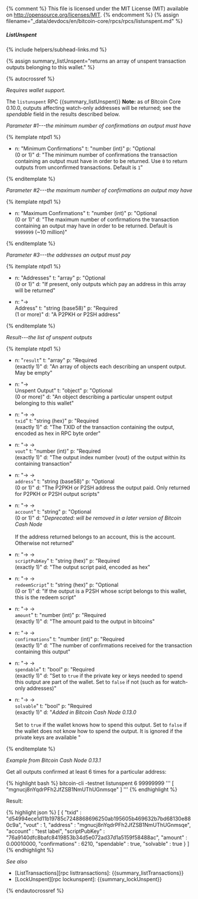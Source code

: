{% comment %}
This file is licensed under the MIT License (MIT) available on
http://opensource.org/licenses/MIT.
{% endcomment %}
{% assign filename="_data/devdocs/en/bitcoin-core/rpcs/rpcs/listunspent.md" %}

##### ListUnspent
{% include helpers/subhead-links.md %}

{% assign summary_listUnspent="returns an array of unspent transaction outputs belonging to this wallet." %}

{% autocrossref %}

*Requires wallet support.*

The `listunspent` RPC {{summary_listUnspent}} **Note:** as of Bitcoin
Core 0.10.0, outputs affecting watch-only addresses will be returned; see
the *spendable* field in the results described below.

*Parameter #1---the minimum number of confirmations an output must have*

{% itemplate ntpd1 %}
- n: "Minimum Confirmations"
  t: "number (int)"
  p: "Optional<br>(0 or 1)"
  d: "The minimum number of confirmations the transaction containing an output must have in order to be returned.  Use `0` to return outputs from unconfirmed transactions. Default is `1`"

{% enditemplate %}

*Parameter #2---the maximum number of confirmations an output may have*

{% itemplate ntpd1 %}
- n: "Maximum Confirmations"
  t: "number (int)"
  p: "Optional<br>(0 or 1)"
  d: "The maximum number of confirmations the transaction containing an output may have in order to be returned.  Default is `9999999` (~10 million)"

{% enditemplate %}

*Parameter #3---the addresses an output must pay*

{% itemplate ntpd1 %}
- n: "Addresses"
  t: "array"
  p: "Optional<br>(0 or 1)"
  d: "If present, only outputs which pay an address in this array will be returned"

- n: "→<br>Address"
  t: "string (base58)"
  p: "Required<br>(1 or more)"
  d: "A P2PKH or P2SH address"

{% enditemplate %}

*Result---the list of unspent outputs*

{% itemplate ntpd1 %}
- n: "`result`"
  t: "array"
  p: "Required<br>(exactly 1)"
  d: "An array of objects each describing an unspent output.  May be empty"

- n: "→<br>Unspent Output"
  t: "object"
  p: "Optional<br>(0 or more)"
  d: "An object describing a particular unspent output belonging to this wallet"

- n: "→ →<br>`txid`"
  t: "string (hex)"
  p: "Required<br>(exactly 1)"
  d: "The TXID of the transaction containing the output, encoded as hex in RPC byte order"

- n: "→ →<br>`vout`"
  t: "number (int)"
  p: "Required<br>(exactly 1)"
  d: "The output index number (vout) of the output within its containing transaction"

- n: "→ →<br>`address`"
  t: "string (base58)"
  p: "Optional<br>(0 or 1)"
  d: "The P2PKH or P2SH address the output paid.  Only returned for P2PKH or P2SH output scripts"

- n: "→ →<br>`account`"
  t: "string"
  p: "Optional<br>(0 or 1)"
  d: "*Deprecated: will be removed in a later version of Bitcoin Cash Node*<br><br>If the address returned belongs to an account, this is the account.  Otherwise not returned"

- n: "→ →<br>`scriptPubKey`"
  t: "string (hex)"
  p: "Required<br>(exactly 1)"
  d: "The output script paid, encoded as hex"

- n: "→ →<br>`redeemScript`"
  t: "string (hex)"
  p: "Optional<br>(0 or 1)"
  d: "If the output is a P2SH whose script belongs to this wallet, this is the redeem script"

- n: "→ →<br>`amount`"
  t: "number (int)"
  p: "Required<br>(exactly 1)"
  d: "The amount paid to the output in bitcoins"

- n: "→ →<br>`confirmations`"
  t: "number (int)"
  p: "Required<br>(exactly 1)"
  d: "The number of confirmations received for the transaction containing this output"

- n: "→ →<br>`spendable`"
  t: "bool"
  p: "Required<br>(exactly 1)"
  d: "Set to `true` if the private key or keys needed to spend this output are part of the wallet.  Set to `false` if not (such as for watch-only addresses)"
  
- n: "→ →<br>`solvable`"
  t: "bool"
  p: "Required<br>(exactly 1)"
  d: "*Added in Bitcoin Cash Node 0.13.0*<br><br>Set to `true` if the wallet knows how to spend this output.  Set to `false` if the wallet does not know how to spend the output.  It is ignored if the private keys are available "

{% enditemplate %}

*Example from Bitcoin Cash Node 0.13.1*

Get all outputs confirmed at least 6 times for a particular
address:

{% highlight bash %}
bitcoin-cli -testnet listunspent 6 99999999 '''
  [
    "mgnucj8nYqdrPFh2JfZSB1NmUThUGnmsqe"
  ]
'''
{% endhighlight %}

Result:

{% highlight json %}
[
    {
        "txid" : "d54994ece1d11b19785c7248868696250ab195605b469632b7bd68130e880c9a",
        "vout" : 1,
        "address" : "mgnucj8nYqdrPFh2JfZSB1NmUThUGnmsqe",
        "account" : "test label",
        "scriptPubKey" : "76a9140dfc8bafc8419853b34d5e072ad37d1a5159f58488ac",
        "amount" : 0.00010000,
        "confirmations" : 6210,
        "spendable" : true,
        "solvable" : true
    }
]
{% endhighlight %}

*See also*

* [ListTransactions][rpc listtransactions]: {{summary_listTransactions}}
* [LockUnspent][rpc lockunspent]: {{summary_lockUnspent}}

{% endautocrossref %}
